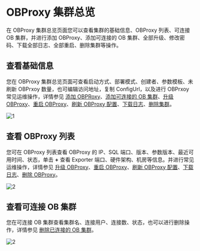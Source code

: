 OBProxy 集群总览
=================================

在 OBProxy 集群总览页面您可以查看集群的基础信息、OBProxy 列表、可连接 OB 集群，并进行添加 OBProxy、添加可连接的 OB 集群、全部升级、修改密码、下载全部日志、全部重启、删除集群等操作。

查看基础信息
---------------------------

您在 OBProxy 集群总览页面可查看启动方式、部署模式、创建者、参数模板、未刷新 OBPrxoy 数量，也可编辑访问地址，复制 ConfigUrl，以及进行 OBPrxoy 常见运维操作，详情参见 [添加 OBPRoxy](../../800.obproxy/600.add-obproxy.md)、[添加可连接的 OB 集群](../../800.obproxy/1000.add-a-connectable-ob-cluster.md)、[升级 OBProxy](../../800.obproxy/500.upgrade-obproxy.md)、[重启 OBProxy](../../800.obproxy/400.restart-obproxy-cluster.md)、[刷新 OBProxy 配置](../../800.obproxy/700.refresh-obproxy-configuration.md)、[下载日志](../../1000.system-management-features/1400.log-query.md)、[删除集群](../../400.cluster-features/200.basic-operations/300.delete-a-cluster-1.md)。

![1](https://obbusiness-private.oss-cn-shanghai.aliyuncs.com/doc/img/ocp/obproxy%E5%9F%BA%E6%9C%AC%E4%BF%A1%E6%81%AF1.png)

查看 OBProxy 列表
----------------------------------

您可在 OBProxy 列表查看 OBProxy 的 IP、SQL 端口、版本、参数版本、最近可用时间、状态，单击 **+** 查看 Exporter 端口、硬件架构、机房等信息。并进行常见运维操作，详情参见 [升级 OBProxy](../../800.obproxy/500.upgrade-obproxy.md)、[重启 OBProxy](../../800.obproxy/400.restart-obproxy-cluster.md)、[刷新 OBProxy 配置](../../800.obproxy/700.refresh-obproxy-configuration.md)、[下载日志](../../1000.system-management-features/1400.log-query.md)、[删除 OBProxy](../../800.obproxy/300.delete-obproxy-cluster.md)。

![2](https://obbusiness-private.oss-cn-shanghai.aliyuncs.com/doc/img/ocp/obproxy%E5%88%97%E8%A1%A81.png)

查看可连接 OB 集群
--------------------------------

您在可连接 OB 集群查看集群名、连接用户、连接数、状态，也可以进行删除操作，详情参见 [删除已连接的 OB 集群](../../800.obproxy/1400.delete-a-connected-ob-cluster.md)。

![2](https://help-static-aliyun-doc.aliyuncs.com/assets/img/zh-CN/6470460261/p265888.png)
